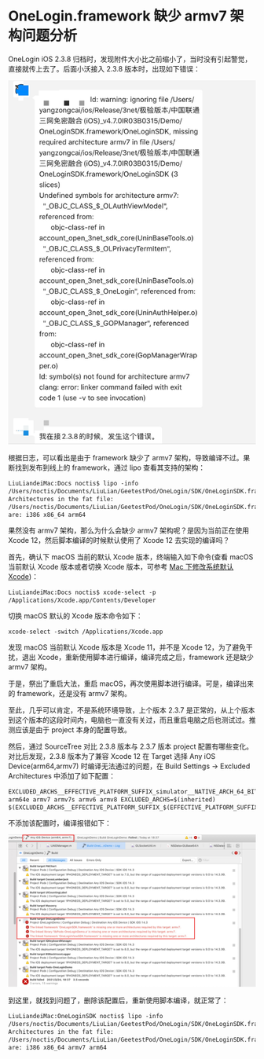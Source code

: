 # OneLogin.framework 缺少 armv7 架构问题分析

OneLogin iOS 2.3.8 归档时，发现附件大小比之前缩小了，当时没有引起警觉，直接就传上去了。后面小沃接入 2.3.8 版本时，出现如下错误：

![oneloginerror](./img/oneloginerror.png)

根据日志，可以看出是由于 framework 缺少了 armv7 架构，导致编译不过。果断找到发布到线上的 framework，通过 lipo 查看其支持的架构：

```shell
LiuLiandeiMac:Docs noctis$ lipo -info /Users/noctis/Documents/LiuLian/GeetestPod/OneLogin/SDK/OneLoginSDK.framework/OneLoginSDK
Architectures in the fat file: /Users/noctis/Documents/LiuLian/GeetestPod/OneLogin/SDK/OneLoginSDK.framework/OneLoginSDK are: i386 x86_64 arm64
```

果然没有 armv7 架构，那么为什么会缺少 armv7 架构呢？是因为当前正在使用 Xcode 12，然后脚本编译的时候默认使用了 Xcode 12 去实现的编译吗？

首先，确认下 macOS 当前的默认 Xcode 版本，终端输入如下命令(查看 macOS 当前默认 Xcode 版本或者切换 Xcode 版本，可参考 [Mac 下修改系统默认 Xcode](https://jacobpan3g.github.io/cn/2017/09/01/change-default-xcode/))：

```shell
LiuLiandeiMac:Docs noctis$ xcode-select -p
/Applications/Xcode.app/Contents/Developer
```

切换 macOS 默认的 Xcode 版本命令如下：

```shell
xcode-select -switch /Applications/Xcode.app
```

发现 macOS 当前默认 Xcode 版本是 Xcode 11，并不是 Xcode 12，为了避免干扰，退出 Xcode，重新使用脚本进行编译，编译完成之后，framework 还是缺少 armv7 架构。

于是，祭出了重启大法，重启 macOS，再次使用脚本进行编译。可是，编译出来的 framework，还是没有 armv7 架构。

至此，几乎可以肯定，不是系统环境导致，上个版本 2.3.7 是正常的，从上个版本到这个版本的这段时间内，电脑也一直没有关过，而且重启电脑之后也测试过。推测应该是由于 project 本身的配置导致。

然后，通过 SourceTree 对比 2.3.8 版本与 2.3.7 版本 project 配置有哪些变化。对比后发现，2.3.8 版本为了兼容 Xcode 12 在 Target 选择 Any iOS Device(arm64,armv7) 时编译无法通过的问题，在 Build Settings -> Excluded Architectures 中添加了如下配置：

```
EXCLUDED_ARCHS__EFFECTIVE_PLATFORM_SUFFIX_simulator__NATIVE_ARCH_64_BIT_x86_64=arm64 arm64e armv7 armv7s armv6 armv8 EXCLUDED_ARCHS=$(inherited) $(EXCLUDED_ARCHS__EFFECTIVE_PLATFORM_SUFFIX_$(EFFECTIVE_PLATFORM_SUFFIX)__NATIVE_ARCH_64_BIT_$(NATIVE_ARCH_64_BIT))
``` 

不添加该配置时，编译报错如下：

![xcode12builderror](./img/xcode12builderror.png)


到这里，就找到问题了，删除该配置后，重新使用脚本编译，就正常了：

```
LiuLiandeiMac:OneLoginSDK noctis$ lipo -info /Users/noctis/Documents/LiuLian/GeetestPod/OneLogin/SDK/OneLoginSDK.framework/OneLoginSDK
Architectures in the fat file: /Users/noctis/Documents/LiuLian/GeetestPod/OneLogin/SDK/OneLoginSDK.framework/OneLoginSDK are: i386 x86_64 armv7 arm64
```

